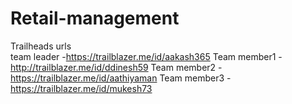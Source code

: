 # Retail-management
Trailheads  urls  
 team leader  -https://trailblazer.me/id/aakash365
 Team member1 -http://trailblazer.me/id/ddinesh59
 Team member2 -https://trailblazer.me/id/aathiyaman
 Team member3 -https://trailblazer.me/id/mukesh73
